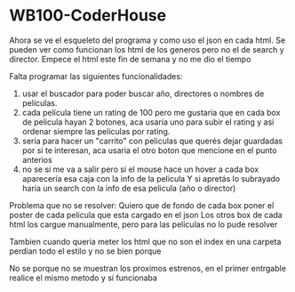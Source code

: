 # WB100-CoderHouse

Ahora se ve el esqueleto del programa y como uso el json en cada html.
Se pueden ver como funcionan los html de los generos pero no el de search y director. Empece el html este fin de semana y no me dio el tiempo

Falta programar las siguientes funcionalidades:
1) usar el buscador para poder buscar año, directores o nombres de películas.
2) cada película tiene un rating de 100 pero me gustaria que en cada box de pelicula hayan 2 botones, aca usaria uno para subir el rating y asi ordenar siempre las peliculas por rating. 
3) sería para hacer un "carrito" con peliculas que querés dejar guardadas por si te interesan, aca usaria el otro boton que mencione en el punto anterios
4) no se si me va a salir pero si el mouse hace un hover a cada box aparecería esa caja con la info de la pelicula Y si apretás lo subrayado haría un search con la info de esa pelicula (año o director)

Problema que no se resolver:
Quiero que de fondo de cada box poner el poster de cada pelicula que esta cargado en el json
Los otros box de cada html los cargue manualmente, pero para las peliculas no lo pude resolver

Tambien cuando queria meter los html que no son el index en una carpeta perdian todo el estilo y no se bien porque

No se porque no se muestran los proximos estrenos, en el primer entrgable realice el mismo metodo y si funcionaba
